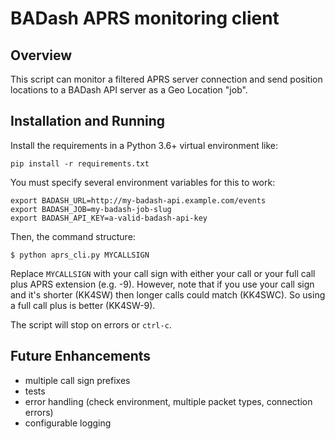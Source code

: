 # BADash APRS monitoring client

## Overview

This script can monitor a filtered APRS server connection and send position locations to a BADash API server as a Geo Location "job".

## Installation and Running

Install the requirements in a Python 3.6+ virtual environment like:

```
pip install -r requirements.txt
```

You must specify several environment variables for this to work:

```
export BADASH_URL=http://my-badash-api.example.com/events
export BADASH_JOB=my-badash-job-slug
export BADASH_API_KEY=a-valid-badash-api-key
```

Then, the command structure:

```
$ python aprs_cli.py MYCALLSIGN
```

Replace `MYCALLSIGN` with your call sign with either your call or your full call plus APRS extension (e.g. -9). However, note that if you use your call sign and it's shorter (KK4SW) then longer calls could match (KK4SWC). So using a full call plus is better (KK4SW-9).

The script will stop on errors or `ctrl-c`.

## Future Enhancements

* multiple call sign prefixes
* tests
* error handling (check environment, multiple packet types, connection errors)
* configurable logging
